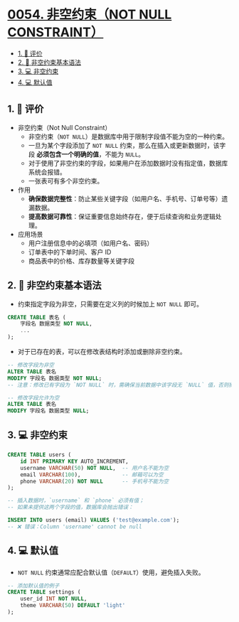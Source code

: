 # [0054. 非空约束（NOT NULL CONSTRAINT）](https://github.com/tnotesjs/TNotes.sql/tree/main/notes/0054.%20%E9%9D%9E%E7%A9%BA%E7%BA%A6%E6%9D%9F%EF%BC%88NOT%20NULL%20CONSTRAINT%EF%BC%89)

<!-- region:toc -->

- [1. 🫧 评价](#1--评价)
- [2. 📒 非空约束基本语法](#2--非空约束基本语法)
- [3. 💻 非空约束](#3--非空约束)
- [4. 💻 默认值](#4--默认值)

<!-- endregion:toc -->

## 1. 🫧 评价

- 非空约束（Not Null Constraint）
  - 非空约束（`NOT NULL`）是数据库中用于限制字段值不能为空的一种约束。
  - 一旦为某个字段添加了 `NOT NULL` 约束，那么在插入或更新数据时，该字段 **必须包含一个明确的值**，不能为 `NULL`。
  - 对于使用了非空约束的字段，如果用户在添加数据时没有指定值，数据库系统会报错。
  - 一张表可有多个非空约束。
- 作用
  - **确保数据完整性**：防止某些关键字段（如用户名、手机号、订单号等）遗漏数据。
  - **提高数据可靠性**：保证重要信息始终存在，便于后续查询和业务逻辑处理。
- 应用场景
  - 用户注册信息中的必填项（如用户名、密码）
  - 订单表中的下单时间、客户 ID
  - 商品表中的价格、库存数量等关键字段

## 2. 📒 非空约束基本语法

- 约束指定字段为非空，只需要在定义列的时候加上 `NOT NULL` 即可。

```sql {2}
CREATE TABLE 表名 (
    字段名 数据类型 NOT NULL,
    ...
);
```

- 对于已存在的表，可以在修改表结构时添加或删除非空约束。

```sql
-- 修改字段为非空
ALTER TABLE 表名
MODIFY 字段名 数据类型 NOT NULL;
-- 注意：修改已有字段为 `NOT NULL` 时，需确保当前数据中该字段无 `NULL` 值，否则操作会失败。

-- 修改字段允许为空
ALTER TABLE 表名
MODIFY 字段名 数据类型 NULL;
```

## 3. 💻 非空约束

```sql {3,5}
CREATE TABLE users (
    id INT PRIMARY KEY AUTO_INCREMENT,
    username VARCHAR(50) NOT NULL,  -- 用户名不能为空
    email VARCHAR(100),             -- 邮箱可以为空
    phone VARCHAR(20) NOT NULL      -- 手机号不能为空
);

-- 插入数据时，`username` 和 `phone` 必须有值；
-- 如果未提供这两个字段的值，数据库会抛出错误：

INSERT INTO users (email) VALUES ('test@example.com');
-- ❌ 错误：Column 'username' cannot be null
```

## 4. 💻 默认值

- `NOT NULL` 约束通常应配合默认值（`DEFAULT`）使用，避免插入失败。

```sql
-- 添加默认值的例子
CREATE TABLE settings (
    user_id INT NOT NULL,
    theme VARCHAR(50) DEFAULT 'light'
);
```
